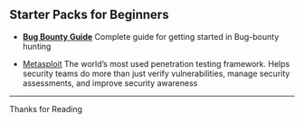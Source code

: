 ## Starter Packs for Beginners

- [**Bug Bounty Guide**](https://blog.dunicot.com/getting-started-in-bug-bounty-hunting-complete-guide/) Complete guide for getting started in Bug-bounty hunting

- [Metasploit](https://www.metasploit.com/get-started) The world’s most used penetration testing framework. Helps security teams do more than just verify vulnerabilities, manage security assessments, and improve security awareness

---------
Thanks for Reading
